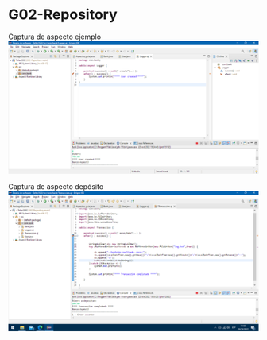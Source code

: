 # G02-Repository
Captura de aspecto ejemplo
![Captura de aspecto ejemplo](https://github.com/santi0ne/G02-Repository/blob/main/Capturas/Aspectoejemplo.png?raw=true)

Captura de aspecto depósito
![Captura de aspecto depósito](https://github.com/santi0ne/G02-Repository/blob/main/Capturas/AspectoDeposito.png?raw=true)

